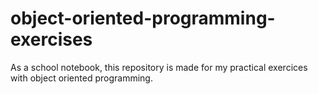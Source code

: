 # object-oriented-programming-exercises
As a school notebook, this repository is made for my practical exercices with object oriented programming. 
